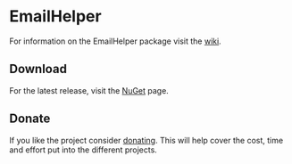 # EmailHelper
For information on the EmailHelper package visit the [wiki](https://github.com/expectedresult/EmailHelper/wiki).

## Download
For the latest release, visit the [NuGet](https://www.nuget.org/packages/EmailHelper) page.

## Donate
If you like the project consider [donating](https://paypal.me/expectedresult). This will help cover the cost, time and effort put into the different projects.
